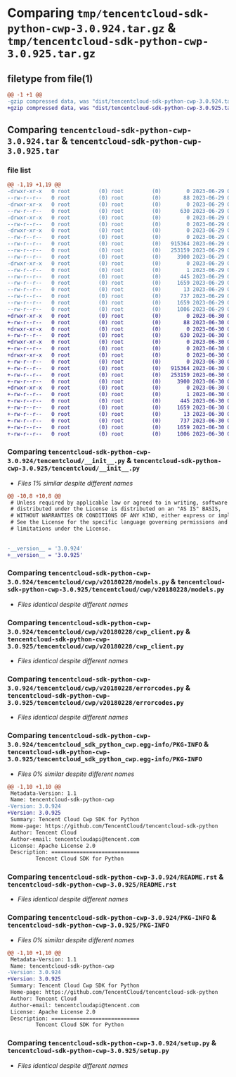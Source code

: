 # Comparing `tmp/tencentcloud-sdk-python-cwp-3.0.924.tar.gz` & `tmp/tencentcloud-sdk-python-cwp-3.0.925.tar.gz`

## filetype from file(1)

```diff
@@ -1 +1 @@
-gzip compressed data, was "dist/tencentcloud-sdk-python-cwp-3.0.924.tar", last modified: Thu Jun 29 00:28:25 2023, max compression
+gzip compressed data, was "dist/tencentcloud-sdk-python-cwp-3.0.925.tar", last modified: Fri Jun 30 02:04:57 2023, max compression
```

## Comparing `tencentcloud-sdk-python-cwp-3.0.924.tar` & `tencentcloud-sdk-python-cwp-3.0.925.tar`

### file list

```diff
@@ -1,19 +1,19 @@
-drwxr-xr-x   0 root         (0) root         (0)        0 2023-06-29 00:28:25.000000 tencentcloud-sdk-python-cwp-3.0.924/
--rw-r--r--   0 root         (0) root         (0)       88 2023-06-29 00:28:25.000000 tencentcloud-sdk-python-cwp-3.0.924/setup.cfg
-drwxr-xr-x   0 root         (0) root         (0)        0 2023-06-29 00:28:25.000000 tencentcloud-sdk-python-cwp-3.0.924/tencentcloud/
--rw-r--r--   0 root         (0) root         (0)      630 2023-06-29 00:28:25.000000 tencentcloud-sdk-python-cwp-3.0.924/tencentcloud/__init__.py
-drwxr-xr-x   0 root         (0) root         (0)        0 2023-06-29 00:28:25.000000 tencentcloud-sdk-python-cwp-3.0.924/tencentcloud/cwp/
--rw-r--r--   0 root         (0) root         (0)        0 2023-06-29 00:28:25.000000 tencentcloud-sdk-python-cwp-3.0.924/tencentcloud/cwp/__init__.py
-drwxr-xr-x   0 root         (0) root         (0)        0 2023-06-29 00:28:25.000000 tencentcloud-sdk-python-cwp-3.0.924/tencentcloud/cwp/v20180228/
--rw-r--r--   0 root         (0) root         (0)        0 2023-06-29 00:28:25.000000 tencentcloud-sdk-python-cwp-3.0.924/tencentcloud/cwp/v20180228/__init__.py
--rw-r--r--   0 root         (0) root         (0)   915364 2023-06-29 00:28:25.000000 tencentcloud-sdk-python-cwp-3.0.924/tencentcloud/cwp/v20180228/models.py
--rw-r--r--   0 root         (0) root         (0)   253159 2023-06-29 00:28:25.000000 tencentcloud-sdk-python-cwp-3.0.924/tencentcloud/cwp/v20180228/cwp_client.py
--rw-r--r--   0 root         (0) root         (0)     3900 2023-06-29 00:28:25.000000 tencentcloud-sdk-python-cwp-3.0.924/tencentcloud/cwp/v20180228/errorcodes.py
-drwxr-xr-x   0 root         (0) root         (0)        0 2023-06-29 00:28:25.000000 tencentcloud-sdk-python-cwp-3.0.924/tencentcloud_sdk_python_cwp.egg-info/
--rw-r--r--   0 root         (0) root         (0)        1 2023-06-29 00:28:25.000000 tencentcloud-sdk-python-cwp-3.0.924/tencentcloud_sdk_python_cwp.egg-info/dependency_links.txt
--rw-r--r--   0 root         (0) root         (0)      445 2023-06-29 00:28:25.000000 tencentcloud-sdk-python-cwp-3.0.924/tencentcloud_sdk_python_cwp.egg-info/SOURCES.txt
--rw-r--r--   0 root         (0) root         (0)     1659 2023-06-29 00:28:25.000000 tencentcloud-sdk-python-cwp-3.0.924/tencentcloud_sdk_python_cwp.egg-info/PKG-INFO
--rw-r--r--   0 root         (0) root         (0)       13 2023-06-29 00:28:25.000000 tencentcloud-sdk-python-cwp-3.0.924/tencentcloud_sdk_python_cwp.egg-info/top_level.txt
--rw-r--r--   0 root         (0) root         (0)      737 2023-06-29 00:28:25.000000 tencentcloud-sdk-python-cwp-3.0.924/README.rst
--rw-r--r--   0 root         (0) root         (0)     1659 2023-06-29 00:28:25.000000 tencentcloud-sdk-python-cwp-3.0.924/PKG-INFO
--rw-r--r--   0 root         (0) root         (0)     1006 2023-06-29 00:28:25.000000 tencentcloud-sdk-python-cwp-3.0.924/setup.py
+drwxr-xr-x   0 root         (0) root         (0)        0 2023-06-30 02:04:57.000000 tencentcloud-sdk-python-cwp-3.0.925/
+-rw-r--r--   0 root         (0) root         (0)       88 2023-06-30 02:04:57.000000 tencentcloud-sdk-python-cwp-3.0.925/setup.cfg
+drwxr-xr-x   0 root         (0) root         (0)        0 2023-06-30 02:04:57.000000 tencentcloud-sdk-python-cwp-3.0.925/tencentcloud/
+-rw-r--r--   0 root         (0) root         (0)      630 2023-06-30 02:04:57.000000 tencentcloud-sdk-python-cwp-3.0.925/tencentcloud/__init__.py
+drwxr-xr-x   0 root         (0) root         (0)        0 2023-06-30 02:04:57.000000 tencentcloud-sdk-python-cwp-3.0.925/tencentcloud/cwp/
+-rw-r--r--   0 root         (0) root         (0)        0 2023-06-30 02:04:57.000000 tencentcloud-sdk-python-cwp-3.0.925/tencentcloud/cwp/__init__.py
+drwxr-xr-x   0 root         (0) root         (0)        0 2023-06-30 02:04:57.000000 tencentcloud-sdk-python-cwp-3.0.925/tencentcloud/cwp/v20180228/
+-rw-r--r--   0 root         (0) root         (0)        0 2023-06-30 02:04:57.000000 tencentcloud-sdk-python-cwp-3.0.925/tencentcloud/cwp/v20180228/__init__.py
+-rw-r--r--   0 root         (0) root         (0)   915364 2023-06-30 02:04:57.000000 tencentcloud-sdk-python-cwp-3.0.925/tencentcloud/cwp/v20180228/models.py
+-rw-r--r--   0 root         (0) root         (0)   253159 2023-06-30 02:04:57.000000 tencentcloud-sdk-python-cwp-3.0.925/tencentcloud/cwp/v20180228/cwp_client.py
+-rw-r--r--   0 root         (0) root         (0)     3900 2023-06-30 02:04:57.000000 tencentcloud-sdk-python-cwp-3.0.925/tencentcloud/cwp/v20180228/errorcodes.py
+drwxr-xr-x   0 root         (0) root         (0)        0 2023-06-30 02:04:57.000000 tencentcloud-sdk-python-cwp-3.0.925/tencentcloud_sdk_python_cwp.egg-info/
+-rw-r--r--   0 root         (0) root         (0)        1 2023-06-30 02:04:57.000000 tencentcloud-sdk-python-cwp-3.0.925/tencentcloud_sdk_python_cwp.egg-info/dependency_links.txt
+-rw-r--r--   0 root         (0) root         (0)      445 2023-06-30 02:04:57.000000 tencentcloud-sdk-python-cwp-3.0.925/tencentcloud_sdk_python_cwp.egg-info/SOURCES.txt
+-rw-r--r--   0 root         (0) root         (0)     1659 2023-06-30 02:04:57.000000 tencentcloud-sdk-python-cwp-3.0.925/tencentcloud_sdk_python_cwp.egg-info/PKG-INFO
+-rw-r--r--   0 root         (0) root         (0)       13 2023-06-30 02:04:57.000000 tencentcloud-sdk-python-cwp-3.0.925/tencentcloud_sdk_python_cwp.egg-info/top_level.txt
+-rw-r--r--   0 root         (0) root         (0)      737 2023-06-30 02:04:57.000000 tencentcloud-sdk-python-cwp-3.0.925/README.rst
+-rw-r--r--   0 root         (0) root         (0)     1659 2023-06-30 02:04:57.000000 tencentcloud-sdk-python-cwp-3.0.925/PKG-INFO
+-rw-r--r--   0 root         (0) root         (0)     1006 2023-06-30 02:04:57.000000 tencentcloud-sdk-python-cwp-3.0.925/setup.py
```

### Comparing `tencentcloud-sdk-python-cwp-3.0.924/tencentcloud/__init__.py` & `tencentcloud-sdk-python-cwp-3.0.925/tencentcloud/__init__.py`

 * *Files 1% similar despite different names*

```diff
@@ -10,8 +10,8 @@
 # Unless required by applicable law or agreed to in writing, software
 # distributed under the License is distributed on an "AS IS" BASIS,
 # WITHOUT WARRANTIES OR CONDITIONS OF ANY KIND, either express or implied.
 # See the License for the specific language governing permissions and
 # limitations under the License.
 
 
-__version__ = '3.0.924'
+__version__ = '3.0.925'
```

### Comparing `tencentcloud-sdk-python-cwp-3.0.924/tencentcloud/cwp/v20180228/models.py` & `tencentcloud-sdk-python-cwp-3.0.925/tencentcloud/cwp/v20180228/models.py`

 * *Files identical despite different names*

### Comparing `tencentcloud-sdk-python-cwp-3.0.924/tencentcloud/cwp/v20180228/cwp_client.py` & `tencentcloud-sdk-python-cwp-3.0.925/tencentcloud/cwp/v20180228/cwp_client.py`

 * *Files identical despite different names*

### Comparing `tencentcloud-sdk-python-cwp-3.0.924/tencentcloud/cwp/v20180228/errorcodes.py` & `tencentcloud-sdk-python-cwp-3.0.925/tencentcloud/cwp/v20180228/errorcodes.py`

 * *Files identical despite different names*

### Comparing `tencentcloud-sdk-python-cwp-3.0.924/tencentcloud_sdk_python_cwp.egg-info/PKG-INFO` & `tencentcloud-sdk-python-cwp-3.0.925/tencentcloud_sdk_python_cwp.egg-info/PKG-INFO`

 * *Files 0% similar despite different names*

```diff
@@ -1,10 +1,10 @@
 Metadata-Version: 1.1
 Name: tencentcloud-sdk-python-cwp
-Version: 3.0.924
+Version: 3.0.925
 Summary: Tencent Cloud Cwp SDK for Python
 Home-page: https://github.com/TencentCloud/tencentcloud-sdk-python
 Author: Tencent Cloud
 Author-email: tencentcloudapi@tencent.com
 License: Apache License 2.0
 Description: ============================
         Tencent Cloud SDK for Python
```

### Comparing `tencentcloud-sdk-python-cwp-3.0.924/README.rst` & `tencentcloud-sdk-python-cwp-3.0.925/README.rst`

 * *Files identical despite different names*

### Comparing `tencentcloud-sdk-python-cwp-3.0.924/PKG-INFO` & `tencentcloud-sdk-python-cwp-3.0.925/PKG-INFO`

 * *Files 0% similar despite different names*

```diff
@@ -1,10 +1,10 @@
 Metadata-Version: 1.1
 Name: tencentcloud-sdk-python-cwp
-Version: 3.0.924
+Version: 3.0.925
 Summary: Tencent Cloud Cwp SDK for Python
 Home-page: https://github.com/TencentCloud/tencentcloud-sdk-python
 Author: Tencent Cloud
 Author-email: tencentcloudapi@tencent.com
 License: Apache License 2.0
 Description: ============================
         Tencent Cloud SDK for Python
```

### Comparing `tencentcloud-sdk-python-cwp-3.0.924/setup.py` & `tencentcloud-sdk-python-cwp-3.0.925/setup.py`

 * *Files identical despite different names*

